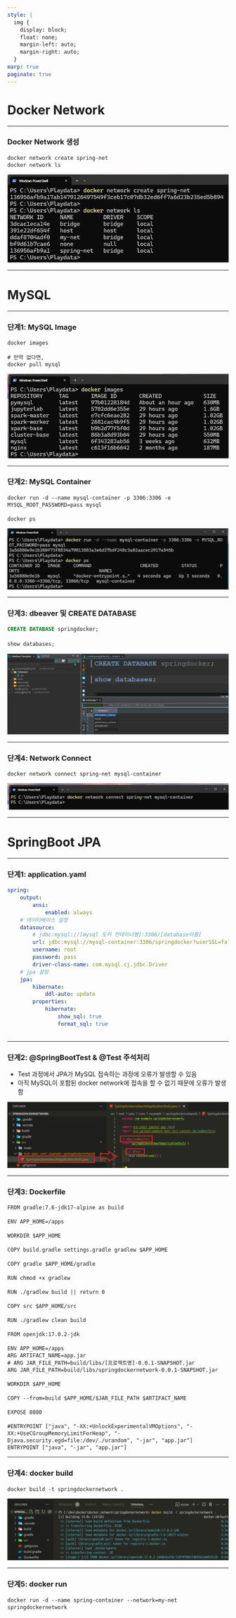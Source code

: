 ```yaml
---
style: |
  img {
    display: block;
    float: none;
    margin-left: auto;
    margin-right: auto;
  }
marp: true
paginate: true
---
```

# Docker Network

---
### Docker Network 생성
```shell
docker network create spring-net
docker network ls
```
![alt text](image.png)

---
# MySQL 

---
### 단계1: MySQL Image 
```shell
docker images

# 만약 없다면,
docker pull mysql
```
![alt text](image-1.png)

---
### 단계2: MySQL Container
```shell
docker run -d --name mysql-container -p 3306:3306 -e MYSQL_ROOT_PASSWORD=pass mysql

docker ps
```
![alt text](image-2.png)

---
### 단계3: dbeaver 및 CREATE DATABASE
```sql
CREATE DATABASE springdocker;

show databases;
```
![alt text](image-3.png)

---
### 단계4: Network Connect
```shell
docker network connect spring-net mysql-container
```
![alt text](image-4.png)

---
# SpringBoot JPA

---
### 단계1: application.yaml
```yaml
spring:
    output:
        ansi:
            enabled: always
    # 데이터베이스 설정 
    datasource:
        # jdbc:mysql://[mysql 도커 컨테이너명]:3306/[database이름]
        url: jdbc:mysql://mysql-container:3306/springdocker?userSSL=false&allowPublicKeyRetrieval=true&serverTimezone=Asia/Seoul
        username: root
        password: pass
        driver-class-name: com.mysql.cj.jdbc.Driver
    # jpa 설정 
    jpa:
        hibernate:
            ddl-auto: update
        properties:
            hibernate:
                show_sql: true
                format_sql: true
                
```
---
### 단계2: @SpringBootTest & @Test 주석처리 
- Test 과정에서 JPA가 MySQL 접속하는 과정에 오류가 발생할 수 있음 
- 아직 MySQL이 포함된 docker network에 접속을 할 수 없기 때문에 오류가 발생함 

![alt text](image-6.png)

---
### 단계3: Dockerfile
```docker
FROM gradle:7.6-jdk17-alpine as build

ENV APP_HOME=/apps

WORKDIR $APP_HOME

COPY build.gradle settings.gradle gradlew $APP_HOME

COPY gradle $APP_HOME/gradle

RUN chmod +x gradlew

RUN ./gradlew build || return 0

COPY src $APP_HOME/src

RUN ./gradlew clean build

FROM openjdk:17.0.2-jdk

ENV APP_HOME=/apps
ARG ARTIFACT_NAME=app.jar
# ARG JAR_FILE_PATH=build/libs/[프로젝트명]-0.0.1-SNAPSHOT.jar 
ARG JAR_FILE_PATH=build/libs/springdockernetwork-0.0.1-SNAPSHOT.jar 

WORKDIR $APP_HOME

COPY --from=build $APP_HOME/$JAR_FILE_PATH $ARTIFACT_NAME

EXPOSE 8080

#ENTRYPOINT ["java", "-XX:+UnlockExperimentalVMOptions", "-XX:+UseCGroupMemoryLimitForHeap", "-Djava.security.egd=file:/dev/./urandom", "-jar", "app.jar"]
ENTRYPOINT ["java", "-jar", "app.jar"]
```
---
### 단계4: docker build
```shell
docker build -t springdockernetwork .
```
![alt text](image-5.png)

---
### 단계5: docker run 
```shell
docker run -d --name spring-container --network=my-net springdockernetwork
```




